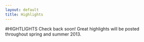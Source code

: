 ```yaml
---
layout: default
title: Highlights
---
```


#HIGHTLIGHTS
Check back soon! Great highlights will be posted throughout spring and summer 2013.
